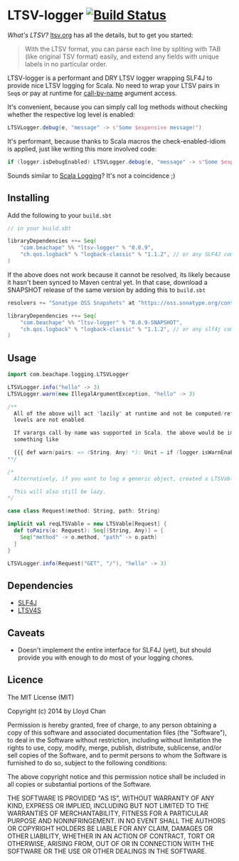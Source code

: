 # LTSV-logger [![Build Status](https://travis-ci.org/lloydmeta/ltsv-logger.svg?branch=develop)](https://travis-ci.org/lloydmeta/ltsv-logger)

*What's LTSV?* [ltsv.org](http://ltsv.org/) has all the details, but to get you started:

> With the LTSV format, you can parse each line by spliting with TAB (like original TSV format) easily, and extend any fields with unique labels in no particular order.

LTSV-logger is a performant and DRY LTSV logger wrapping SLF4J to provide nice LTSV logging for Scala. No need to wrap your LTSV pairs in
`Seq`s or pay at runtime for [call-by-name](http://infoscience.epfl.ch/record/128135/files/paper.pdf)
argument access.

It's convenient, because you can simply call log methods without checking whether the respective log level is enabled:

```scala
LTSVLogger.debug(e, "message" -> s"Some $expensive message!")
```

It's performant, because thanks to Scala macros the check-enabled-idiom is applied, just like writing this more involved code:

```scala
if (logger.isDebugEnabled) LTSVLogger.debug(e, "message" -> s"Some $expensive message!")
```

Sounds similar to [Scala Logging](https://github.com/typesafehub/scala-logging)? It's not a coincidence ;)

## Installing

Add the following to your `build.sbt`

```scala
// in your build.sbt

libraryDependencies ++= Seq(
    "com.beachape" %% "ltsv-logger" % "0.0.9",
    "ch.qos.logback" % "logback-classic" % "1.1.2", // or any SLF4J compatible log lib you want to use
)
```

If the above does not work because it cannot be resolved, its likely because it hasn't been synced to Maven central yet.
In that case, download a SNAPSHOT release of the same version by adding this to `build.sbt`

```scala
resolvers += "Sonatype OSS Snapshots" at "https://oss.sonatype.org/content/repositories/snapshots"

libraryDependencies ++= Seq(
    "com.beachape" %% "ltsv-logger" % "0.0.9-SNAPSHOT",
    "ch.qos.logback" % "logback-classic" % "1.1.2", // or any slf4j compatible log lib you want to use
)
```

## Usage

```scala
import com.beachape.logging.LTSVLogger

LTSVLogger.info("hello" -> 3)
LTSVLogger.warn(new IllegalArgumentException, "hello" -> 3)

/**
  All of the above will act "lazily" at runtime and not be computed/referenced if the respective
  levels are not enabled.

  If varargs call-by-name was supported in Scala, the above would be implemented as
  something like

  {{{ def warn(pairs: => (String, Any) *): Unit = if (logger.isWarnEnabled) logger.warn(toLtsv(pairs)) }}}
**/

/*
  Alternatively, if you want to log a generic object, created a LTSVable[A] typed to your object.

  This will also still be lazy.
*/

case class Request(method: String, path: String)

implicit val reqLTSVable = new LTSVable[Request] {
  def toPairs(o: Request): Seq[(String, Any)] = {
    Seq("method" -> o.method, "path" -> o.path)
  }
}

LTSVLogger.info(Request("GET", "/"), "hello" -> 3)
```

## Dependencies
- [SLF4J](http://www.slf4j.org/)
- [LTSV4S](https://github.com/seratch/ltsv4s)

## Caveats

* Doesn't implement the entire interface for SLF4J (yet), but should provide you with enough to do most of your logging
chores.

## Licence

The MIT License (MIT)

Copyright (c) 2014 by Lloyd Chan

Permission is hereby granted, free of charge, to any person obtaining a copy
of this software and associated documentation files (the "Software"), to deal
in the Software without restriction, including without limitation the rights
to use, copy, modify, merge, publish, distribute, sublicense, and/or sell
copies of the Software, and to permit persons to whom the Software is
furnished to do so, subject to the following conditions:

The above copyright notice and this permission notice shall be included in
all copies or substantial portions of the Software.

THE SOFTWARE IS PROVIDED "AS IS", WITHOUT WARRANTY OF ANY KIND, EXPRESS OR
IMPLIED, INCLUDING BUT NOT LIMITED TO THE WARRANTIES OF MERCHANTABILITY,
FITNESS FOR A PARTICULAR PURPOSE AND NONINFRINGEMENT. IN NO EVENT SHALL THE
AUTHORS OR COPYRIGHT HOLDERS BE LIABLE FOR ANY CLAIM, DAMAGES OR OTHER
LIABILITY, WHETHER IN AN ACTION OF CONTRACT, TORT OR OTHERWISE, ARISING FROM,
OUT OF OR IN CONNECTION WITH THE SOFTWARE OR THE USE OR OTHER DEALINGS IN
THE SOFTWARE.